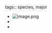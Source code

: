 tags:: species, major

- ![image.png](https://peach-geographical-bat-397.mypinata.cloud/ipfs/QmVW8Mqm1xsfEd3K16kdmR7wGR1wQdG2WbEfEs5U1ZBS7d)
-
-